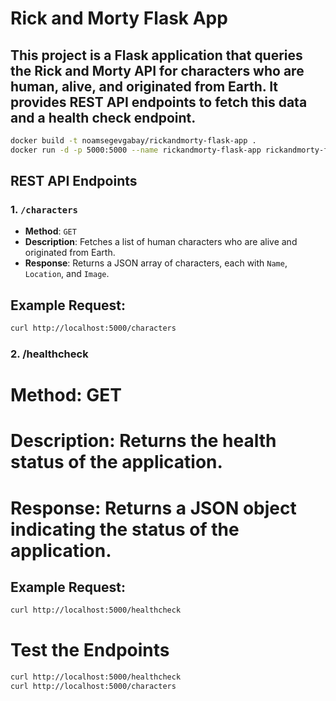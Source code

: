 # Rick and Morty Flask App

## This project is a Flask application that queries the Rick and Morty API for characters who are human, alive, and originated from Earth. It provides REST API endpoints to fetch this data and a health check endpoint.

```bash
docker build -t noamsegevgabay/rickandmorty-flask-app .
docker run -d -p 5000:5000 --name rickandmorty-flask-app rickandmorty-flask-app
```

 ## REST API Endpoints
 
### 1. `/characters`
- **Method**: `GET`
- **Description**: Fetches a list of human characters who are alive and originated from Earth.
- **Response**: Returns a JSON array of characters, each with `Name`, `Location`, and `Image`.
## Example Request:
```bash
curl http://localhost:5000/characters
```
### 2. /healthcheck
# Method: GET
# Description: Returns the health status of the application.
# Response: Returns a JSON object indicating the status of the application.
## Example Request:
```bash
curl http://localhost:5000/healthcheck
```
# Test the Endpoints
```bash
curl http://localhost:5000/healthcheck
curl http://localhost:5000/characters
```

